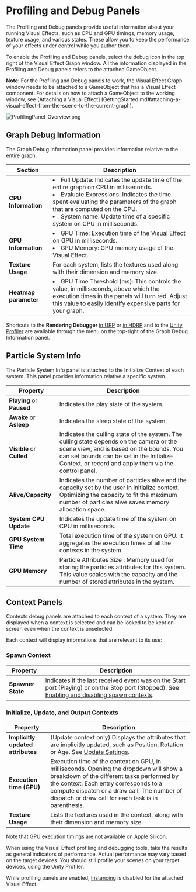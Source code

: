 # Profiling and Debug Panels

The Profiling and Debug panels provide useful information about your running Visual Effects, such as CPU and GPU timings, memory usage, texture usage, and various states. These allow you to keep the performance of your effects under control while you author them.

To enable the Profiling and Debug panels, select the debug icon in the top right of the Visual Effect Graph window. All the information displayed in the Profiling and Debug panels refers to the attached GameObject.

**Note**: For the Profiling and Debug panels to work, the Visual Effect Graph window needs to be attached to a GameObject that has a Visual Effect component. For details on how to attach a GameObject to the working window, see [Attaching a Visual Effect] (GettingStarted.md#attaching-a-visual-effect-from-the-scene-to-the-current-graph). 


![ProfilingPanel-Overview.png](Images%2FProfilingPanel-Overview.png)

## Graph Debug Information

The Graph Debug Information panel provides information relative to the entire graph.

| Section               | Description                                                                                                                                                                                                                                                                                             |
|-----------------------|---------------------------------------------------------------------------------------------------------------------------------------------------------------------------------------------------------------------------------------------------------------------------------------------------------|
| **CPU Information**   | <li>Full Update: Indicates the update time of the entire graph on CPU in milliseconds. <li>Evaluate Expressions: Indicates the time spent evaluating the parameters of the graph that are computed on the CPU.</li></li> <li>System name: Update time of a specific system on CPU in milliseconds.</li> |
| **GPU Information**   | <li> GPU Time: Execution time of the Visual Effect on GPU in milliseconds. </li>   <li> GPU Memory: GPU memory usage of the Visual Effect. </li>                                                                                                                                                        |
| **Texture Usage**     | For each system, lists the textures used along with their dimension and memory size.                                                                                                                                                                                                                    |
| **Heatmap parameter** | <li>GPU Time Threshold (ms): This controls the value, in milliseconds, above which the execution times in the panels will turn red. Adjust this value to easily identify expensive parts for your graph.     </li>                                                                                      |

Shortcuts to the **Rendering Debugger**  [in URP](https://docs.unity3d.com/Manual/urp/features/rendering-debugger.html) or [in HDRP](https://docs.unity3d.com/Packages/com.unity.render-pipelines.high-definition@latest/index.html?subfolder=/manual/rendering-debugger-window-reference.html) and to the [Unity Profiler](https://docs.unity3d.com/Manual/Profiler.html) are available through the menu on the top-right of the Graph Debug Information panel. 
## Particle System Info

 The Particle System Info panel is attached to the Initialize Context of each system. This panel provides information relative a specific system. 

| Property              | Description                                                                                                                                                                                                                                                                          |
|-----------------------|--------------------------------------------------------------------------------------------------------------------------------------------------------------------------------------------------------------------------------------------------------------------------------------|
| **Playing** or **Paused**        | Indicates the play state of the system.                                                                                                                                                                                       |
| **Awake** or **Asleep**       | Indicates the sleep state of the system.                                                                                                                                                                           |
| **Visible** or **Culled**     | Indicates the culling state of the system. The culling state depends on the camera or the scene view, and is based on the bounds. You can set bounds can be set in the Initialize Context, or record and apply them via the control panel. |
| **Alive/Capacity**    | Indicates the number of particles alive and the capacity set by the user in initialize context.  Optimizing the capacity to fit the maximum number of particles alive saves memory allocation space.                                                                                 |
| **System CPU Update** | Indicates the update time of the system on CPU in milliseconds.                                                                                                                                                                                                                      |
| **GPU System Time**   | Total execution time of the system on GPU. It aggregates the execution times of all the contexts in the system.                                                                                                                                                                      |
| **GPU Memory**        | Particle Attributes Size : Memory used for storing the particles attributes for this system. This value scales with the capacity and the number of stored attributes in the system.                                                                                                  |

## Context Panels

Contexts debug panels are attached to each context of a system. They are displayed when a context is selected and can be locked to be kept on screen even when the context is unselected.

Each context will display informations that are relevant to its use:

### Spawn Context

| Property          | Description                                                                                                                                                                          |
|-------------------|--------------------------------------------------------------------------------------------------------------------------------------------------------------------------------------|
| **Spawner State** | Indicates if the last received event was on the Start port (Playing) or on the Stop port (Stopped). See [Enabling and disabling spawn contexts](Contexts.md#enabling-and-disabling). |

### Initialize, Update, and Output Contexts

|Property                           | Description                                                                                                                                                                                                                                                                          |
|-----------------------------------|--------------------------------------------------------------------------------------------------------------------------------------------------------------------------------------------------------------------------------------------------------------------------------------|
| **Implicitly updated attributes** | (Update context only) Displays the attributes that are implicitly updated, such as Position, Rotation or Age. See [Update Settings](Contexts.md#update).                                                                                                                             |
| **Execution time (GPU)**          | Execution time of the context on GPU, in milliseconds. Opening the dropdown will show a breakdown of the different tasks performed by the context. Each entry corresponds to a compute dispatch or a draw call. The number of dispatch or draw call for each task is in parenthesis. |
| **Texture Usage**                 | Lists the textures used in the context, along with their dimension and memory size.                                                                                                                                                                                                  |


Note that GPU execution timings are not available on Apple Silicon. 

When using the Visual Effect profiling and debugging tools, take the results as general indicators of performance. Actual performance may vary based on the target devices. You should still profile your scenes on your target devices, using the Unity Profiler.

While profiling panels are enabled, [Instancing](Instancing.md) is disabled for the attached Visual Effect. 
